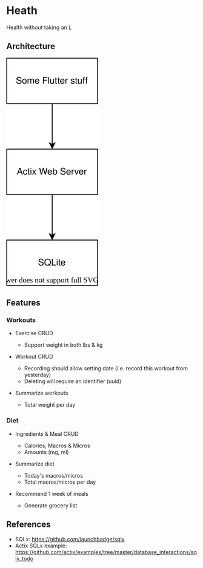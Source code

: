 # Heath

Health without taking an L

## Architecture
![Architecture Diagram](./arch.drawio.svg)

## Features
### Workouts

- Exercise CRUD
  - Support weight in both lbs & kg

- Workout CRUD
  - Recording should allow setting date (i.e. record this workout from yesterday)
  - Deleting will require an identifier (uuid)

- Summarize workouts
  - Total weight per day

### Diet

- Ingredients & Meal CRUD
  - Calories, Macros & Micros
  - Amounts (mg, ml)

- Summarize diet
  - Today's macros/micros
  - Total macros/micros per day

- Recommend 1 week of meals
  - Generate grocery list

## References

- SQLx: https://github.com/launchbadge/sqlx
- Actix SQLx example: https://github.com/actix/examples/tree/master/database_interactions/sqlx_todo